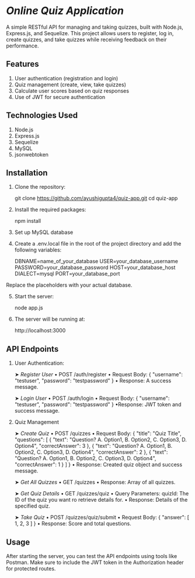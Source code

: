 # ***Online Quiz Application***

A simple RESTful API for managing and taking quizzes, built with Node.js, Express.js, and Sequelize. This project allows users to register, log in, create quizzes, and take quizzes while receiving feedback on their performance.

## Features
1. User authentication (registration and login)
2. Quiz management (create, view, take quizzes)
3. Calculate user scores based on quiz responses
4. Use of JWT for secure authentication

## Technologies Used
1. Node.js
2. Express.js
3. Sequelize
4. MySQL
5. jsonwebtoken

## Installation

1. Clone the repository:

    git clone https://github.com/ayushigupta4/quiz-app.git
    cd quiz-app

2. Install the required packages:

    npm install

3. Set up MySQL database

4. Create a .env.local file in the root of the project directory and add the following variables: 

    DBNAME=name_of_your_database
    USER=your_database_username
    PASSWORD=your_database_password
    HOST=your_database_host
    DIALECT=mysql
    PORT=your_database_port

Replace the placeholders with your actual database.

5. Start the server:

    node app.js

6. The server will be running at: 

    http://localhost:3000

## API Endpoints

1. User Authentication: 
    
    ➤ *Register User*
        • POST /auth/register
        • Request Body: 
            {
                "username": "testuser",
                "password": "testpassword"
            }
        • Response: A success message.

    ➤ *Login User*
        • POST /auth/login
        • Request Body:
            {
                "username": "testuser",
                "password": "testpassword"
            }
        •Response: JWT token and success message.
    
2. Quiz Management

    ➤ *Create Quiz*
        • POST /quizzes
        • Request Body: 
            {
                "title": "Quiz Title",
                "questions": [
                    {
                        "text": "Question? A. Option1, B. Option2, C. Option3, D. Option4",
                        "correctAnswer": 3
                    },
                    {
                        "text": "Question? A. Option1, B. Option2, C. Option3, D. Option4",
                        "correctAnswer": 2
                    },
                    {
                        "text": "Question? A. Option1, B. Option2, C. Option3, D. Option4",
                        "correctAnswer": 1
                    }
                ]
            }
        • Response: Created quiz object and success message.

    ➤ *Get All Quizzes*
        • GET /quizzes
        • Response: Array of all quizzes.

    ➤ *Get Quiz Details*
        • GET /quizzes/quiz
        • Query Parameters:
            quizId: The ID of the quiz you want ro retrieve details for. 
        • Response: Details of the specified quiz.

    ➤ *Take Quiz*
        • POST /quizzes/quiz/submit
        • Request Body:
            {
                "answer": [
                    1,
                    2,
                    3
                ]
            }
        • Response: Score and total questions.


## Usage
After starting the server, you can test the API endpoints using tools like Postman. Make sure to include the JWT token in the Authorization header for protected routes.
